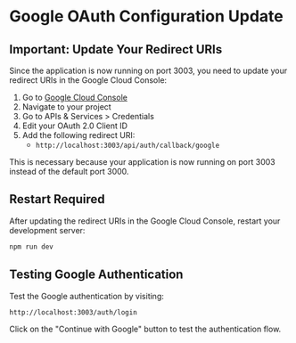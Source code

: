 # Google OAuth Configuration Update

## Important: Update Your Redirect URIs

Since the application is now running on port 3003, you need to update your redirect URIs in the Google Cloud Console:

1. Go to [Google Cloud Console](https://console.cloud.google.com/)
2. Navigate to your project
3. Go to APIs & Services > Credentials
4. Edit your OAuth 2.0 Client ID
5. Add the following redirect URI:
   - `http://localhost:3003/api/auth/callback/google`

This is necessary because your application is now running on port 3003 instead of the default port 3000.

## Restart Required

After updating the redirect URIs in the Google Cloud Console, restart your development server:

```bash
npm run dev
```

## Testing Google Authentication

Test the Google authentication by visiting:

```
http://localhost:3003/auth/login
```

Click on the "Continue with Google" button to test the authentication flow.